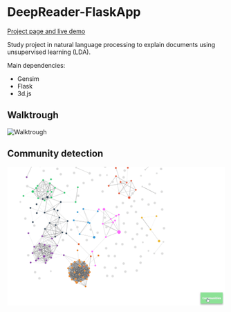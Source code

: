 # DeepReader-FlaskApp

[Project page and live demo](http://deepreader.herokuapp.com)

Study project in natural language processing to explain documents using unsupervised learning (LDA).

Main dependencies:
- Gensim
- Flask
- 3d.js

## Walktrough

<img alt="Walktrough" src="static/preview.gif">

## Community detection

<img alt="Community Detection" src="static/communities2.gif">


